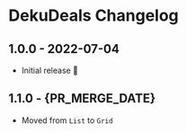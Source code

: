 # DekuDeals Changelog

## 1.0.0 - 2022-07-04

- Initial release 🥳

## 1.1.0 - {PR_MERGE_DATE}

- Moved from `List` to `Grid`

